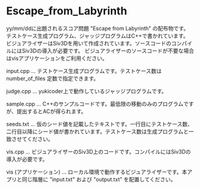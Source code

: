 # Escape_from_Labyrinth

yy/mm/ddに出題されるスコア問題 "Escape from Labyrinth" の配布物です。
テストケース生成プログラム、ジャッジプログラムはC++で書かれています。
ビジュアライザーはSiv3Dを用いて作成されています。ソースコードのコンパイルにはSiv3Dの導入が必要です。
ビジュアライザーのソースコードが不要な場合はvisアプリケーションをご利用ください。

input.cpp ... テストケース生成プログラムです。テストケース数は number_of_files 定数で指定できます。

judge.cpp ... yukicoder上で動作しているジャッジプログラムです。

sample.cpp ... C++のサンプルコードです。最低限の移動のみのプログラムですが、提出するとACが得られます。

seeds.txt ... 仮のシード値を記載したテキストです。一行目にテストケース数、二行目以降にシード値が書かれています。テストケース数は生成プログラムと一致させてください。

vis.cpp ... ビジュアライザーのSiv3D上のコードです。コンパイルにはSiv3Dの導入が必要です。

vis (アプリケーション) ... ローカル環境で動作するビジュアライザーです。本アプリと同じ階層に "input.txt" および "output.txt" を配置してください。
